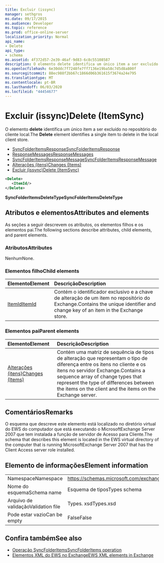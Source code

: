 ```yaml
---
title: Excluir (issync)
manager: sethgros
ms.date: 09/17/2015
ms.audience: Developer
ms.topic: reference
ms.prod: office-online-server
localization_priority: Normal
api_name:
- Delete
api_type:
- schema
ms.assetid: 4f372d57-2e39-46af-9d83-6c8c55108587
description: O elemento delete identifica um único item a ser excluído no repositório do cliente local.
ms.openlocfilehash: 6e30ddc7f7248fe7ff7136e19ba58c7d5d8a800f
ms.sourcegitcommit: 88ec988f2bb67c1866d06b361615f3674a24e795
ms.translationtype: MT
ms.contentlocale: pt-BR
ms.lasthandoff: 06/03/2020
ms.locfileid: "44454677"
---
```

# <a name="delete-itemsync"></a><span data-ttu-id="c1fe4-103">Excluir (issync)</span><span class="sxs-lookup"><span data-stu-id="c1fe4-103">Delete (ItemSync)</span></span>

<span data-ttu-id="c1fe4-104">O elemento **delete** identifica um único item a ser excluído no repositório do cliente local.</span><span class="sxs-lookup"><span data-stu-id="c1fe4-104">The **Delete** element identifies a single item to delete in the local client store.</span></span> 
  
- [<span data-ttu-id="c1fe4-105">SyncFolderItemsResponse</span><span class="sxs-lookup"><span data-stu-id="c1fe4-105">SyncFolderItemsResponse</span></span>](syncfolderitemsresponse.md)  
- [<span data-ttu-id="c1fe4-106">ResponseMessages</span><span class="sxs-lookup"><span data-stu-id="c1fe4-106">ResponseMessages</span></span>](responsemessages.md) 
- [<span data-ttu-id="c1fe4-107">SyncFolderItemsResponseMessage</span><span class="sxs-lookup"><span data-stu-id="c1fe4-107">SyncFolderItemsResponseMessage</span></span>](syncfolderitemsresponsemessage.md)  
- [<span data-ttu-id="c1fe4-108">Alterações (itens)</span><span class="sxs-lookup"><span data-stu-id="c1fe4-108">Changes (Items)</span></span>](changes-items.md)  
- [<span data-ttu-id="c1fe4-109">Excluir (issync)</span><span class="sxs-lookup"><span data-stu-id="c1fe4-109">Delete (ItemSync)</span></span>](delete-itemsync.md)
  
```xml
<Delete>
   <ItemId/>
</Delete>
```

<span data-ttu-id="c1fe4-110">**SyncFolderItemsDeleteType**</span><span class="sxs-lookup"><span data-stu-id="c1fe4-110">**SyncFolderItemsDeleteType**</span></span>

## <a name="attributes-and-elements"></a><span data-ttu-id="c1fe4-111">Atributos e elementos</span><span class="sxs-lookup"><span data-stu-id="c1fe4-111">Attributes and elements</span></span>

<span data-ttu-id="c1fe4-112">As seções a seguir descrevem os atributos, os elementos filhos e os elementos pai.</span><span class="sxs-lookup"><span data-stu-id="c1fe4-112">The following sections describe attributes, child elements, and parent elements.</span></span>
  
### <a name="attributes"></a><span data-ttu-id="c1fe4-113">Atributos</span><span class="sxs-lookup"><span data-stu-id="c1fe4-113">Attributes</span></span>

<span data-ttu-id="c1fe4-114">Nenhum</span><span class="sxs-lookup"><span data-stu-id="c1fe4-114">None.</span></span>
  
### <a name="child-elements"></a><span data-ttu-id="c1fe4-115">Elementos filho</span><span class="sxs-lookup"><span data-stu-id="c1fe4-115">Child elements</span></span>

|<span data-ttu-id="c1fe4-116">**Elemento**</span><span class="sxs-lookup"><span data-stu-id="c1fe4-116">**Element**</span></span>|<span data-ttu-id="c1fe4-117">**Descrição**</span><span class="sxs-lookup"><span data-stu-id="c1fe4-117">**Description**</span></span>|
|:-----|:-----|
|[<span data-ttu-id="c1fe4-118">ItemId</span><span class="sxs-lookup"><span data-stu-id="c1fe4-118">ItemId</span></span>](itemid.md) <br/> |<span data-ttu-id="c1fe4-119">Contém o identificador exclusivo e a chave de alteração de um item no repositório do Exchange.</span><span class="sxs-lookup"><span data-stu-id="c1fe4-119">Contains the unique identifier and change key of an item in the Exchange store.</span></span>  <br/> |
   
### <a name="parent-elements"></a><span data-ttu-id="c1fe4-120">Elementos pai</span><span class="sxs-lookup"><span data-stu-id="c1fe4-120">Parent elements</span></span>

|<span data-ttu-id="c1fe4-121">**Elemento**</span><span class="sxs-lookup"><span data-stu-id="c1fe4-121">**Element**</span></span>|<span data-ttu-id="c1fe4-122">**Descrição**</span><span class="sxs-lookup"><span data-stu-id="c1fe4-122">**Description**</span></span>|
|:-----|:-----|
|[<span data-ttu-id="c1fe4-123">Alterações (itens)</span><span class="sxs-lookup"><span data-stu-id="c1fe4-123">Changes (Items)</span></span>](changes-items.md) <br/> |<span data-ttu-id="c1fe4-124">Contém uma matriz de sequência de tipos de alteração que representam o tipo de diferença entre os itens no cliente e os itens no servidor Exchange.</span><span class="sxs-lookup"><span data-stu-id="c1fe4-124">Contains a sequence array of change types that represent the type of differences between the items on the client and the items on the Exchange server.</span></span>  <br/> |
   
## <a name="remarks"></a><span data-ttu-id="c1fe4-125">Comentários</span><span class="sxs-lookup"><span data-stu-id="c1fe4-125">Remarks</span></span>

<span data-ttu-id="c1fe4-126">O esquema que descreve este elemento está localizado no diretório virtual do EWS do computador que está executando o MicrosoftExchange Server 2007 que tem instalada a função de servidor de Acesso para Cliente.</span><span class="sxs-lookup"><span data-stu-id="c1fe4-126">The schema that describes this element is located in the EWS virtual directory of the computer that is running MicrosoftExchange Server 2007 that has the Client Access server role installed.</span></span>
  
## <a name="element-information"></a><span data-ttu-id="c1fe4-127">Elemento de informações</span><span class="sxs-lookup"><span data-stu-id="c1fe4-127">Element information</span></span>

|||
|:-----|:-----|
|<span data-ttu-id="c1fe4-128">Namespace</span><span class="sxs-lookup"><span data-stu-id="c1fe4-128">Namespace</span></span>  <br/> |https://schemas.microsoft.com/exchange/services/2006/types  <br/> |
|<span data-ttu-id="c1fe4-129">Nome do esquema</span><span class="sxs-lookup"><span data-stu-id="c1fe4-129">Schema name</span></span>  <br/> |<span data-ttu-id="c1fe4-130">Esquema de tipos</span><span class="sxs-lookup"><span data-stu-id="c1fe4-130">Types schema</span></span>  <br/> |
|<span data-ttu-id="c1fe4-131">Arquivo de validação</span><span class="sxs-lookup"><span data-stu-id="c1fe4-131">Validation file</span></span>  <br/> |<span data-ttu-id="c1fe4-132">Types. xsd</span><span class="sxs-lookup"><span data-stu-id="c1fe4-132">Types.xsd</span></span>  <br/> |
|<span data-ttu-id="c1fe4-133">Pode estar vazio</span><span class="sxs-lookup"><span data-stu-id="c1fe4-133">Can be empty</span></span>  <br/> |<span data-ttu-id="c1fe4-134">False</span><span class="sxs-lookup"><span data-stu-id="c1fe4-134">False</span></span>  <br/> |
   
## <a name="see-also"></a><span data-ttu-id="c1fe4-135">Confira também</span><span class="sxs-lookup"><span data-stu-id="c1fe4-135">See also</span></span>

- [<span data-ttu-id="c1fe4-136">Operação SyncFolderItems</span><span class="sxs-lookup"><span data-stu-id="c1fe4-136">SyncFolderItems operation</span></span>](syncfolderitems-operation.md)
- [<span data-ttu-id="c1fe4-137">Elementos XML do EWS no Exchange</span><span class="sxs-lookup"><span data-stu-id="c1fe4-137">EWS XML elements in Exchange</span></span>](ews-xml-elements-in-exchange.md)

